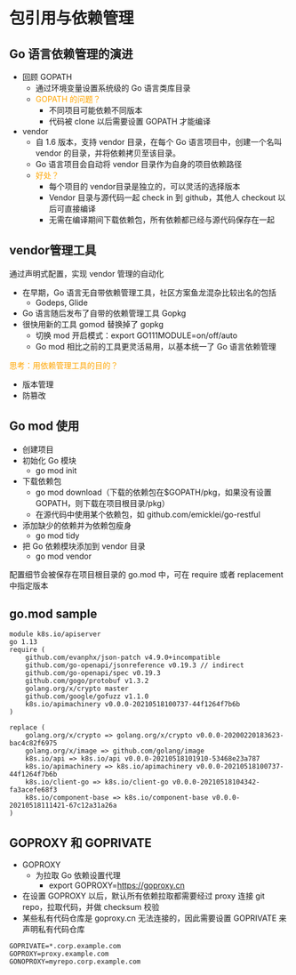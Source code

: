 # 包引用与依赖管理
## Go 语言依赖管理的演进
- 回顾 GOPATH
    - 通过环境变量设置系统级的 Go 语言类库目录
    - <font color=orange>GOPATH 的问题？</font>
        - 不同项目可能依赖不同版本
        - 代码被 clone 以后需要设置 GOPATH 才能编译
- vendor
    - 自 1.6 版本，支持 vendor 目录，在每个 Go 语言项目中，创建一个名叫 vendor 的目录，并将依赖拷贝至该目录。
    - Go 语言项目会自动将 vendor 目录作为自身的项目依赖路径
    - <font color=orange>好处？</font>
        - 每个项目的 vendor目录是独立的，可以灵活的选择版本
        - Vendor 目录与源代码一起 check in 到 github，其他人 checkout 以后可直接编译
        - 无需在编译期间下载依赖包，所有依赖都已经与源代码保存在一起
## vendor管理工具
通过声明式配置，实现 vendor 管理的自动化

- 在早期，Go 语言无自带依赖管理工具，社区方案鱼龙混杂比较出名的包括
    - Godeps, Glide
- Go 语言随后发布了自带的依赖管理工具 Gopkg
- 很快用新的工具 gomod 替换掉了 gopkg
    - 切换 mod 开启模式：export GO111MODULE=on/off/auto
    - Go mod 相比之前的工具更灵活易用，以基本统一了 Go 语言依赖管理

<font color=orange>思考：用依赖管理工具的目的？</font>

- 版本管理
- 防篡改
## Go mod 使用
- 创建项目
- 初始化 Go 模块
    - go mod init
- 下载依赖包
    - go mod download（下载的依赖包在$GOPATH/pkg，如果没有设置 GOPATH，则下载在项目根目录/pkg） 
    - 在源代码中使用某个依赖包，如 github.com/emicklei/go-restful
- 添加缺少的依赖并为依赖包瘦身
    - go mod tidy
- 把 Go 依赖模块添加到 vendor 目录
    - go mod vendor

配置细节会被保存在项目根目录的 go.mod 中，可在 require 或者 replacement 中指定版本
## go.mod sample
```
module k8s.io/apiserver
go 1.13
require (
    github.com/evanphx/json-patch v4.9.0+incompatible
    github.com/go-openapi/jsonreference v0.19.3 // indirect
    github.com/go-openapi/spec v0.19.3
    github.com/gogo/protobuf v1.3.2
    golang.org/x/crypto master
    github.com/google/gofuzz v1.1.0
    k8s.io/apimachinery v0.0.0-20210518100737-44f1264f7b6b
)

replace (
    golang.org/x/crypto => golang.org/x/crypto v0.0.0-20200220183623-bac4c82f6975
    golang.org/x/image => github.com/golang/image
    k8s.io/api => k8s.io/api v0.0.0-20210518101910-53468e23a787
    k8s.io/apimachinery => k8s.io/apimachinery v0.0.0-20210518100737-44f1264f7b6b
    k8s.io/client-go => k8s.io/client-go v0.0.0-20210518104342-fa3acefe68f3
    k8s.io/component-base => k8s.io/component-base v0.0.0-20210518111421-67c12a31a26a
)
```
## GOPROXY 和 GOPRIVATE
- GOPROXY
    - 为拉取 Go 依赖设置代理
        - export GOPROXY=https://goproxy.cn
- 在设置 GOPROXY 以后，默认所有依赖拉取都需要经过 proxy 连接 git repo，拉取代码，并做 checksum 校验
- 某些私有代码仓库是 goproxy.cn 无法连接的，因此需要设置 GOPRIVATE 来声明私有代码仓库
```
GOPRIVATE=*.corp.example.com
GOPROXY=proxy.example.com
GONOPROXY=myrepo.corp.example.com
```